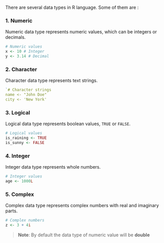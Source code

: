 There are several data types in R language. Some of them are :
### 1. Numeric

Numeric data type represents numeric values, which can be integers or decimals.
```r
# Numeric values 
x <- 10 # Integer 
y <- 3.14 # Decimal
```

### 2. Character

Character data type represents text strings.
```r
`# Character strings 
name <- "John Doe" 
city <- 'New York'
```

### 3. Logical

Logical data type represents boolean values, `TRUE` or `FALSE`.

```r
# Logical values 
is_raining <- TRUE 
is_sunny <- FALSE
```
### 4. Integer

Integer data type represents whole numbers.
```r
# Integer values 
age <- 1000L
```
### 5. Complex

Complex data type represents complex numbers with real and imaginary parts.
```r
# Complex numbers 
z <- 3 + 4i
```


> **Note**: By default the data type of numeric value will be **double**

